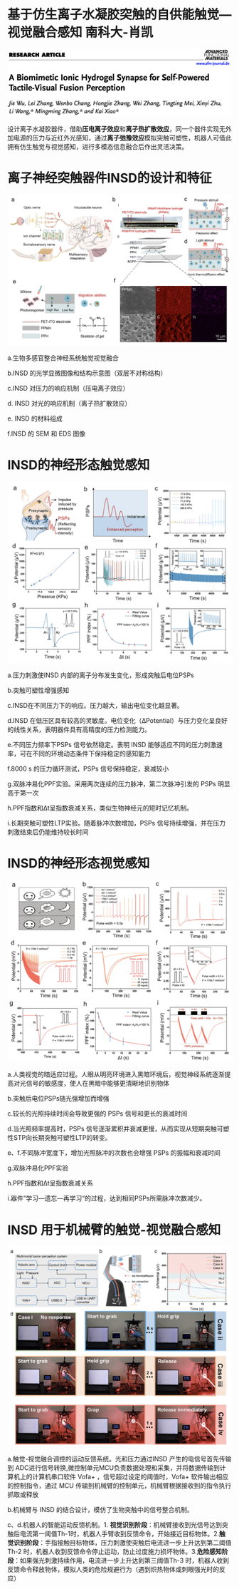 # 基于仿生离子水凝胶突触的自供能触觉—视觉融合感知 南科大-肖凯

![iShot_2025-03-17_13.27.03](https://raw.githubusercontent.com/1910853272/image/master/img/202503171737565.png)

设计离子水凝胶器件，借助**压电离子效应**和**离子热扩散效应**，同一个器件实现无外加电源的压力与近红外光感知，通过**离子弛豫效应**模拟突触可塑性，机器人可借此拥有仿生触觉与视觉感知，进行多模态信息融合后作出灵活决策。

# 离子神经突触器件INSD的设计和特征

![iShot_2025-03-17_18.19.35](https://raw.githubusercontent.com/1910853272/image/master/img/202503171821120.png)

a.生物多感官整合神经系统触觉视觉融合

b.INSD 的光学显微图像和结构示意图（双层不对称结构）

c.INSD 对压力的响应机制（压电离子效应）

d. INSD 对光的响应机制（离子热扩散效应）

e. INSD 的材料组成

f.INSD 的 SEM 和 EDS 图像

# INSD的神经形态触觉感知

![iShot_2025-03-17_18.36.53](https://raw.githubusercontent.com/1910853272/image/master/img/202503171839238.png)

a.压力刺激使INSD 内部的离子分布发生变化，形成突触后电位PSPs

b.突触可塑性增强感知

c.INSD在不同压力下的响应。压力越大，输出电位变化越显著。

d.INSD 在低压区具有较高的灵敏度。电位变化（ΔPotential）与压力变化呈良好的线性关系，表明器件具有高精度的压力检测能力。

e.不同压力频率下PSPs 信号依然稳定。表明 INSD 能够适应不同的压力刺激速率，可在不同的环境动态条件下保持稳定的感知能力

f.8000 s 的压力循环测试，PSPs 信号保持稳定，衰减较小

g.双脉冲易化PPF实验。采用两次连续的压力脉冲，第二次脉冲引发的 PSPs 明显高于第一次

h.PPF指数和Δt呈指数衰减关系，类似生物神经元的短时记忆机制。

i.长期突触可塑性LTP实验。随着脉冲次数增加，PSPs 信号持续增强，并在压力刺激结束后仍能维持较长时间

# INSD的神经形态视觉感知

![iShot_2025-03-17_19.28.12](https://raw.githubusercontent.com/1910853272/image/master/img/202503171938194.png)

a.人类视觉的暗适应过程。人眼从明亮环境进入黑暗环境后，视觉神经系统逐渐提高对光信号的敏感度，使人在黑暗中能够更清晰地识别物体

b.突触后电位PSPs随光强增加而增强

c.较长的光照持续时间会导致更强的 PSPs 信号和更长的衰减时间

d.当光照频率提高时，PSPs 信号逐渐累积并衰减更慢，从而实现从短期突触可塑性STP向长期突触可塑性LTP的转变。

e、f.不同脉冲宽度下，增加光照脉冲的次数也会增强 PSPs 的振幅和衰减时间

g.双脉冲易化PPF实验

h.PPF指数和Δt呈指数衰减关系

i.器件”学习—遗忘—再学习“的过程，达到相同PSPs所需脉冲次数减少。

# INSD 用于机械臂的触觉-视觉融合感知

![iShot_2025-03-17_19.50.53](https://raw.githubusercontent.com/1910853272/image/master/img/202503171951864.png)

a.触觉-视觉融合调控的运动反馈系统。光和压力通过INSD 产生的电信号首先传输到 ADC进行信号转换,微控制单元MCU负责数据处理和采集，并将数据传输到计算机上的计算机串口软件 Vofa+ ，信号超过设定的阈值时，Vofa+ 软件输出相应的控制指令，通过 MCU 传输到机械臂的控制单元，机械臂根据接收到的指令执行抓取或释放

b.机械臂与 INSD 的结合设计，模仿了生物突触中的信号整合机制。

c、d.机器人的智能运动反馈机制。1. **视觉识别阶段**：机械臂接收到光信号达到突触后电流第一阈值Th-1时，机器人手臂收到反馈命令，开始接近目标物体。2.**触觉识别阶段**：手指接触目标物体，压力刺激使突触后电流进一步上升达到第二阈值Th-2 时，机器人收到反馈命令停止运动，防止过度施力损坏物体。3.**危险感知阶段**：如果强光刺激持续作用，电流进一步上升达到第三阈值Th-3 时，机器人收到反馈命令释放物体，模拟人类的危险规避行为（遇到炽热物体或刺眼强光时的反应）

